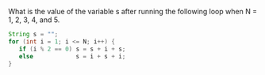 What is the value of the variable s after running the following loop when N = 1, 2, 3, 4, and 5.
````java
String s = "";
for (int i = 1; i <= N; i++) {
   if (i % 2 == 0) s = s + i + s;
   else            s = i + s + i;
}
````
